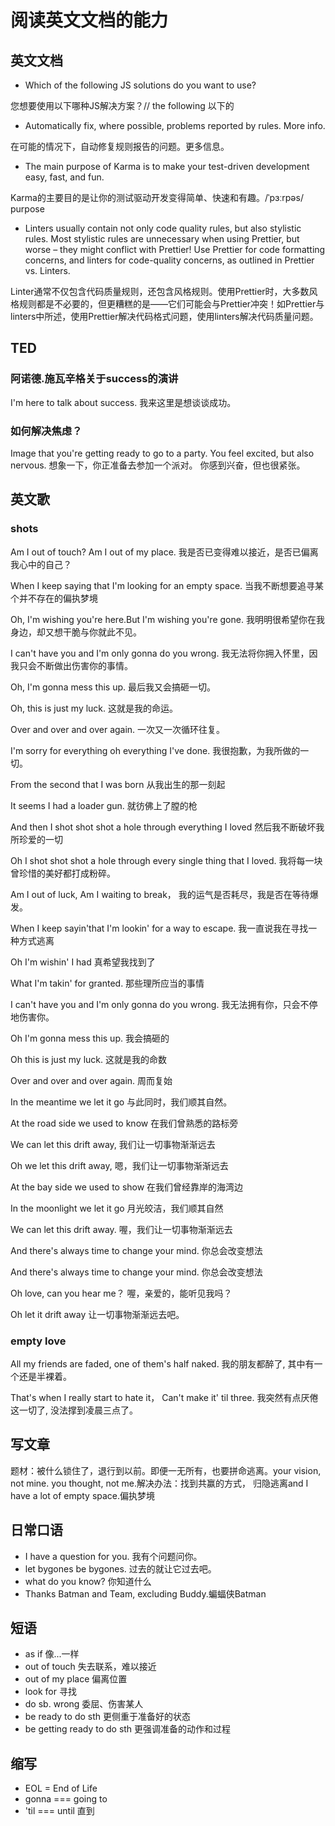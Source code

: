 # 阅读英文文档的能力

## 英文文档

* Which of the following JS solutions do you want to use?

您想要使用以下哪种JS解决方案？// the following 以下的

* Automatically fix, where possible, problems reported by rules. More info.

在可能的情况下，自动修复规则报告的问题。更多信息。

* The main purpose of Karma is to make your test-driven development easy, fast, and fun.

Karma的主要目的是让你的测试驱动开发变得简单、快速和有趣。/ˈpɜːrpəs/ purpose

* Linters usually contain not only code quality rules, but also stylistic rules. Most stylistic rules are unnecessary when using Prettier, but worse – they might conflict with Prettier! Use Prettier for code formatting concerns, and linters for code-quality concerns, as outlined in Prettier vs. Linters.

Linter通常不仅包含代码质量规则，还包含风格规则。使用Prettier时，大多数风格规则都是不必要的，但更糟糕的是——它们可能会与Prettier冲突！如Prettier与linters中所述，使用Prettier解决代码格式问题，使用linters解决代码质量问题。

## TED

### 阿诺德.施瓦辛格关于success的演讲

I'm here to talk about success.
我来这里是想谈谈成功。

### 如何解决焦虑？

Image that you're getting ready to go to a party. You feel excited, but also nervous.
想象一下，你正准备去参加一个派对。 你感到兴奋，但也很紧张。

## 英文歌

### shots

Am I out of touch? Am I out of my place.
我是否已变得难以接近，是否已偏离我心中的自己？

When I keep saying that I'm looking for an empty space. 
当我不断想要追寻某个并不存在的偏执梦境

Oh, I'm wishing you're here.But I'm wishing you're gone.
我明明很希望你在我身边，却又想干脆与你就此不见。

I can't have you and I'm only gonna do you wrong.
我无法将你拥入怀里，因我只会不断做出伤害你的事情。

Oh, I'm gonna mess this up.
最后我又会搞砸一切。

Oh, this is just my luck.
这就是我的命运。

Over and over and over again.
一次又一次循环往复。

I'm sorry for everything oh everything I've done.
我很抱歉，为我所做的一切。

From the second that I was born
从我出生的那一刻起

It seems I had a loader gun.
就彷佛上了膛的枪

And then I shot shot shot a hole through everything I loved
然后我不断破坏我所珍爱的一切

Oh I shot shot shot a hole through every single thing that I loved.
我将每一块曾珍惜的美好都打成粉碎。

Am I out of luck, Am I waiting to break，
我的运气是否耗尽，我是否在等待爆发。

When I keep sayin'that I'm lookin' for a way to escape.
我一直说我在寻找一种方式逃离

Oh I'm wishin' I had
真希望我找到了

What I'm takin' for granted.
那些理所应当的事情

I can't have you and I'm only gonna do you wrong.
我无法拥有你，只会不停地伤害你。

Oh I'm gonna mess this up.
我会搞砸的

Oh this is just my luck.
这就是我的命数

Over and over and over again.
周而复始

In the meantime we let it go
与此同时，我们顺其自然。

At the road side we used to know
在我们曾熟悉的路标旁

We can let this drift away,
我们让一切事物渐渐远去

Oh we let this drift away,
嗯，我们让一切事物渐渐远去

At the bay side we used to show
在我们曾经靠岸的海湾边

In the moonlight we let it go
月光皎洁，我们顺其自然

We can let this drift away.
喔，我们让一切事物渐渐远去

And there's always time to change your mind.
你总会改变想法

And there's always time to change your mind.
你总会改变想法

Oh love, can you hear me？
喔，亲爱的，能听见我吗？

Oh let it drift away
让一切事物渐渐远去吧。

### empty love

All my friends are faded, one of them's half naked.
我的朋友都醉了, 其中有一个还是半裸着。

That's when I really start to hate it， Can't make it' til three.
我突然有点厌倦这一切了, 没法撑到凌晨三点了。

## 写文章

题材：被什么锁住了，退行到以前。即便一无所有，也要拼命逃离。your vision, not mine.
you thought, not me.解决办法：找到共赢的方式，
归隐逃离and I have a lot of empty space.偏执梦境

## 日常口语

* I have a question for you. 我有个问题问你。
* let bygones be bygones. 过去的就让它过去吧。
* what do you know? 你知道什么
* Thanks Batman and Team, excluding Buddy.蝙蝠侠Batman

## 短语

* as if 像...一样
* out of touch 失去联系，难以接近
* out of my place 偏离位置
* look for 寻找
* do sb. wrong 委屈、伤害某人
* be ready to do sth 更侧重于准备好的状态
* be getting ready to do sth 更强调准备的动作和过程
 <!-- 例如，“I'm ready to go to work.”（我准备好去上班了。）更强调已经完成了准备工作，可以随时出发的状态；而 “I'm getting ready to go to work.” 则突出正在进行准备工作的这个过程。 -->

## 缩写

* EOL = End of Life
* gonna === going to
* 'til === until 直到
